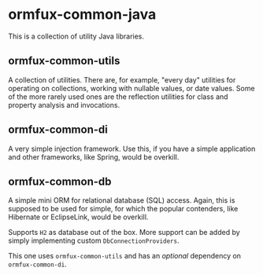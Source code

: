 # ormfux-common-java

This is a collection of utility Java libraries. 

## ormfux-common-utils

A collection of utilities. There are, for example, "every day" utilities for operating on 
collections, working with nullable values, or date values. Some of the more rarely used 
ones are the reflection utilities for class and property analysis and invocations.

## ormfux-common-di

A very simple injection framework. Use this, if you have a simple application and other
frameworks, like Spring, would be overkill.

## ormfux-common-db

A simple mini ORM for relational database (SQL) access. Again, this is supposed to be used for 
simple, for which the popular contenders, like Hibernate or EclipseLink, would be overkill.

Supports ```H2``` as database out of the box. More support can be added by simply implementing 
custom ```DbConnectionProviders```.

This one uses ```ormfux-common-utils``` and has an _optional_ dependency on ```ormfux-common-di```.
